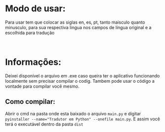 # Modo de usar:

Para usar tem que colocar as siglas en, es, pt, tanto maisculo quanto minusculo, para sua respectiva lingua nos campos de lingua original e a escolhida para tradução

<br>

# Informações:

Deixei disponível o arquivo em .exe caso queira ter o aplicativo funcionando localmente sem precisar compilar o codig. Tambem pode usar o código a vontade para compilar você mesmo.

## Como compilar:

Abrir o cmd na pasta onde esta baixado o arquivo ```main.py``` e digitar ```pyinstaller --name="Tradutor em Python" --onefile main.py```. E assim você terá o executável dentro da pasta ```dist```
